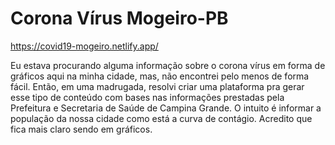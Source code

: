 # Corona Vírus Mogeiro-PB
https://covid19-mogeiro.netlify.app/

Eu estava procurando alguma informação sobre o corona vírus em forma de gráficos aqui na minha cidade,  mas, não encontrei pelo menos de forma fácil. Então, em uma madrugada, resolvi criar uma plataforma pra gerar esse tipo de conteúdo com bases nas informações prestadas pela Prefeitura e Secretaria de Saúde de Campina Grande.  O intuito é informar a população da nossa cidade como está a curva de contágio. Acredito que fica mais claro sendo em  gráficos.